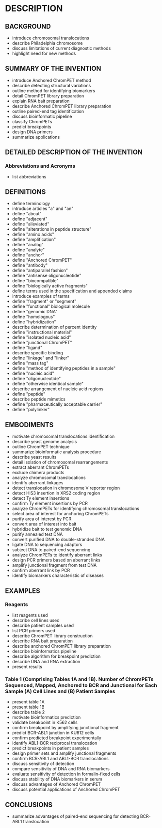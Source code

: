 # DESCRIPTION

## BACKGROUND

- introduce chromosomal translocations
- describe Philadelphia chromosome
- discuss limitations of current diagnostic methods
- highlight need for new methods

## SUMMARY OF THE INVENTION

- introduce Anchored ChromPET method
- describe detecting structural variations
- outline method for identifying biomarkers
- detail ChromPET library preparation
- explain RNA bait preparation
- describe Anchored ChromPET library preparation
- outline paired-end tag identification
- discuss bioinformatic pipeline
- classify ChromPETs
- predict breakpoints
- design DNA primers
- summarize applications

## DETAILED DESCRIPTION OF THE INVENTION

### Abbreviations and Acronyms

- list abbreviations

## DEFINITIONS

- define terminology
- introduce articles "a" and "an"
- define "about"
- define "adjacent"
- define "alleviated"
- define "alterations in peptide structure"
- define "amino acids"
- define "amplification"
- define "analog"
- define "analyte"
- define "anchor"
- define "Anchored ChromPET"
- define "antibody"
- define "antiparallel fashion"
- define "antisense oligonucleotide"
- define "biocompatible"
- define "biologically active fragments"
- define terms used in the specification and appended claims
- introduce examples of terms
- define "fragment" or "segment"
- define "functional" biological molecule
- define "genomic DNA"
- define "homologous"
- define "hybridization"
- describe determination of percent identity
- define "instructional material"
- define "isolated nucleic acid"
- define "junctional ChromPET"
- define "ligand"
- describe specific binding
- define "linkage" and "linker"
- define "mass tag"
- define "method of identifying peptides in a sample"
- define "nucleic acid"
- define "oligonucleotide"
- define "otherwise identical sample"
- describe arrangement of nucleic acid regions
- define "peptide"
- describe peptide mimetics
- define "pharmaceutically acceptable carrier"
- define "polylinker"

## EMBODIMENTS

- motivate chromosomal translocations identification
- describe yeast genome analysis
- outline ChromPET technique
- summarize bioinformatic analysis procedure
- describe yeast results
- detail isolation of chromosomal rearrangements
- extract aberrant ChromPETs
- exclude chimera products
- analyze chromosomal translocations
- identify aberrant linkages
- detect translocation in chromosome V reporter region
- detect HIS3 insertion in XRS2 coding region
- detect Ty element insertions
- confirm Ty element insertions by PCR
- analyze ChromPETs for identifying chromosomal translocations
- select area of interest for anchoring ChromPETs
- purify area of interest by PCR
- convert area of interest into bait
- hybridize bait to test genomic DNA
- purify annealed test DNA
- convert purified DNA to double-stranded DNA
- ligate DNA to sequencing adaptors
- subject DNA to paired-end sequencing
- analyze ChromPETs to identify aberrant links
- design PCR primers based on aberrant links
- amplify junctional fragment from test DNA
- confirm aberrant link by PCR
- identify biomarkers characteristic of diseases

## EXAMPLES

### Reagents

- list reagents used
- describe cell lines used
- describe patient samples used
- list PCR primers used
- describe ChromPET library construction
- describe RNA bait preparation
- describe anchored ChromPET library preparation
- describe bioinformatics pipeline
- describe algorithm for breakpoint prediction
- describe DNA and RNA extraction
- present results

### Table 1 (Comprising Tables 1A and 1B). Number of ChromPETs Sequenced, Mapped, Anchored to BCR and Junctional for Each Sample (A) Cell Lines and (B) Patient Samples

- present table 1A
- present table 1B
- describe table 2
- motivate bioinformatics prediction
- validate breakpoint in K562 cells
- confirm breakpoint by amplifying junctional fragment
- predict BCR-ABL1 junction in KU812 cells
- confirm predicted breakpoint experimentally
- identify ABL1-BCR reciprocal translocation
- predict breakpoints in patient samples
- design primer sets and amplify junctional fragments
- confirm BCR-ABL1 and ABL1-BCR translocations
- discuss sensitivity of detection
- compare sensitivity of DNA and RNA biomarkers
- evaluate sensitivity of detection in formalin-fixed cells
- discuss stability of DNA biomarkers in serum
- discuss advantages of Anchored ChromPET
- discuss potential applications of Anchored ChromPET

## CONCLUSIONS

- summarize advantages of paired-end sequencing for detecting BCR-ABL1 translocation


